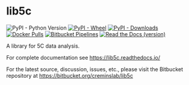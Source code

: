 lib5c
=====

![PyPI - Python Version](https://img.shields.io/pypi/pyversions/lib5c.svg)
[![PyPI - Wheel](https://img.shields.io/pypi/wheel/lib5c.svg)](https://pypi.org/project/lib5c)
[![PyPI - Downloads](https://img.shields.io/pypi/dm/lib5c.svg)](https://pypi.org/project/lib5c)
[![Docker Pulls](https://img.shields.io/docker/pulls/creminslab/lib5c.svg)](https://hub.docker.com/r/creminslab/lib5c)
[![Bitbucket Pipelines](https://img.shields.io/bitbucket/pipelines/creminslab/lib5c.svg)](https://bitbucket.org/creminslab/lib5c/addon/pipelines/home)
[![Read the Docs (version)](https://img.shields.io/readthedocs/lib5c/stable.svg)](https://lib5c.readthedocs.io/en/stable)

A library for 5C data analysis.

For complete documentation see https://lib5c.readthedocs.io/

For the latest source, discussion, issues, etc., please visit the Bitbucket
repository at https://bitbucket.org/creminslab/lib5c

